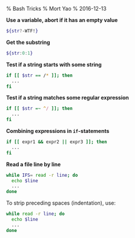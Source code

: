 % Bash Tricks
% Mort Yao
% 2016-12-13

**Use a variable, abort if it has an empty value**

```sh
${str?-WTF!}
```

**Get the substring**

```sh
${str:0:1}
```

**Test if a string starts with some string**

```sh
if [[ $str == /* ]]; then
  ...
fi
```

**Test if a string matches some regular expression**

```sh
if [[ $str =~ ^/ ]]; then
  ...
fi
```

**Combining expressions in `if`-statements**

```sh
if [[ expr1 && expr2 || expr3 ]]; then
  ...
fi
```

**Read a file line by line**

```sh
while IFS= read -r line; do
  echo $line
  ...
done
```

To strip preceding spaces (indentation), use:

```sh
while read -r line; do
  echo $line
  ...
done
```
